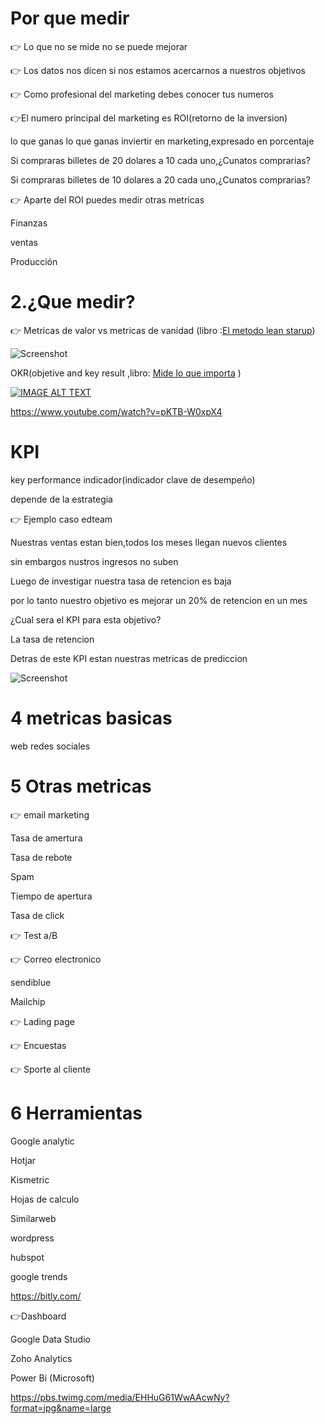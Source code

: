 # Por que medir
:point_right: Lo que no se mide no se puede mejorar

:point_right: Los datos nos dicen si nos estamos acercarnos a nuestros objetivos

:point_right: Como profesional del marketing debes conocer tus numeros

:point_right:El numero principal del marketing es ROI(retorno de la inversion)

lo que ganas lo que ganas inviertir en marketing,expresado en porcentaje

Si compraras billetes de 20 dolares a 10 cada uno,¿Cunatos comprarias?

Si compraras billetes de 10 dolares a 20 cada uno,¿Cunatos comprarias?

:point_right: Aparte del ROI puedes medir otras metricas

Finanzas 

ventas

Producción

# 2.¿Que medir?
:point_right:   Metricas de valor vs metricas de vanidad (libro :[El metodo lean starup](https://www.panamericana.com.co/el-metodo-lean-startup-531131/p))

![Screenshot](https://pin.it/1kFvNmb)

OKR(objetive and key result ,libro: [Mide lo que importa](https://www.panamericana.com.co/mide-lo-que-importa-578310/p) )

[![IMAGE ALT TEXT](http://img.youtube.com/vi/pKTB-W0xpX4/0.jpg)](http://www.youtube.com/watch?v=pKTB-W0xpX4 "Video Title")



https://www.youtube.com/watch?v=pKTB-W0xpX4

# KPI

key performance indicador(indicador clave de desempeño)

depende de la estrategia

:point_right: Ejemplo caso edteam

Nuestras ventas estan bien,todos los meses llegan nuevos clientes

sin embargos nustros ingresos no  suben

Luego de investigar nuestra tasa de retencion es baja

por lo tanto nuestro objetivo es mejorar un 20% de retencion en un mes

¿Cual sera el KPI para esta objetivo?

La tasa de retencion

Detras de este KPI estan nuestras metricas de prediccion 

![Screenshot](https://pbs.twimg.com/media/ECBdOKNUcAAezmJ?format=jpg&name=large)

# 4 metricas basicas

web
redes sociales

# 5  Otras metricas

 :point_right: email marketing
 
 Tasa de amertura
 
 Tasa de rebote
 
 Spam
 
 Tiempo de apertura
 
 Tasa de click
 
 :point_right: Test a/B
 
:point_right:  Correo electronico

sendiblue

Mailchip

:point_right: Lading page

:point_right: Encuestas

:point_right: Sporte al cliente

# 6 Herramientas
 
 Google analytic
 
 Hotjar
 
 Kismetric
 
 Hojas de calculo
 
 Similarweb
 
 wordpress
 
 hubspot
 
 google trends




https://bitly.com/

:point_right:Dashboard


Google Data Studio

Zoho Analytics

Power Bi (Microsoft)


https://pbs.twimg.com/media/EHHuG61WwAAcwNy?format=jpg&name=large


